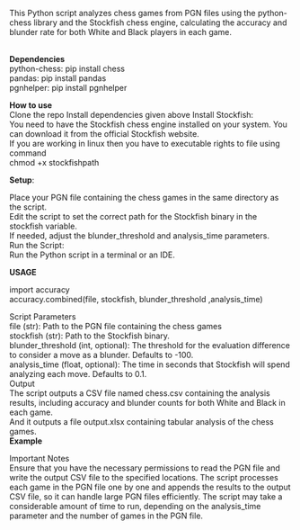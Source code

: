 This Python script analyzes chess games from PGN files using the python-chess library and the Stockfish chess engine, calculating the accuracy and blunder rate for both White and Black players in each game.<br>
<br>

<b>Dependencies</b><br>
python-chess: pip install chess<br>
pandas: pip install pandas<br>
pgnhelper: pip install pgnhelper

<b>How to use</b><br>
Clone the repo
Install dependencies given above
Install Stockfish:<br>
You need to have the Stockfish chess engine installed on your system. You can download it from the official Stockfish website.<br>
If you are working in linux then you have to executable rights to file using command <br>
chmod +x stockfishpath

<b>Setup</b>:<br>

Place your PGN file containing the chess games in the same directory as the script.<br>
Edit the script to set the correct path for the Stockfish binary in the stockfish variable.<br>
If needed, adjust the blunder_threshold and analysis_time parameters.<br>
Run the Script:<br>
Run the Python script in a terminal or an IDE.<br>

<b> USAGE </b> <br>

import accuracy<br>
accuracy.combined(file, stockfish, blunder_threshold ,analysis_time)

Script Parameters<br>
file (str): Path to the PGN file containing the chess games<br>
stockfish (str): Path to the Stockfish binary.<br>
blunder_threshold (int, optional): The threshold for the evaluation difference to consider a move as a blunder. Defaults to -100.<br>
analysis_time (float, optional): The time in seconds that Stockfish will spend analyzing each move. Defaults to 0.1.<br>
Output<br>
The script outputs a CSV file named chess.csv containing the analysis results, including accuracy and blunder counts for both White and Black in each game.<br>
And it outputs a file output.xlsx containing tabular analysis of the chess games.
<br>
<b>Example</b><br>

Important Notes<br>
Ensure that you have the necessary permissions to read the PGN file and write the output CSV file to the specified locations.
The script processes each game in the PGN file one by one and appends the results to the output CSV file, so it can handle large PGN files efficiently.
The script may take a considerable amount of time to run, depending on the analysis_time parameter and the number of games in the PGN file.

